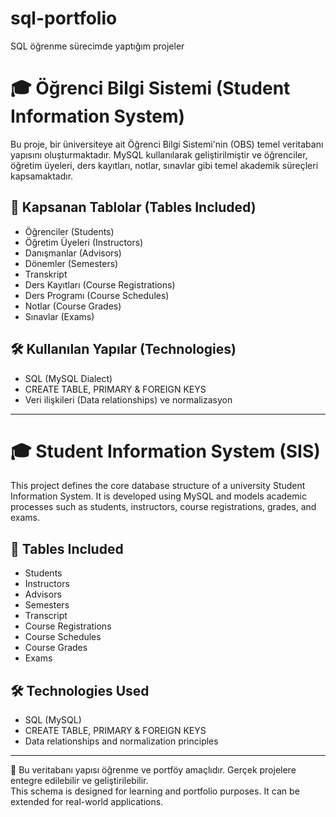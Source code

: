 # sql-portfolio
SQL öğrenme sürecimde yaptığım projeler
# 🎓 Öğrenci Bilgi Sistemi (Student Information System)

Bu proje, bir üniversiteye ait Öğrenci Bilgi Sistemi'nin (OBS) temel veritabanı yapısını oluşturmaktadır. 
MySQL kullanılarak geliştirilmiştir ve öğrenciler, öğretim üyeleri, ders kayıtları, notlar, sınavlar gibi temel akademik süreçleri kapsamaktadır.

## 📌 Kapsanan Tablolar (Tables Included)
- Öğrenciler (Students)
- Öğretim Üyeleri (Instructors)
- Danışmanlar (Advisors)
- Dönemler (Semesters)
- Transkript
- Ders Kayıtları (Course Registrations)
- Ders Programı (Course Schedules)
- Notlar (Course Grades)
- Sınavlar (Exams)

## 🛠️ Kullanılan Yapılar (Technologies)
- SQL (MySQL Dialect)
- CREATE TABLE, PRIMARY & FOREIGN KEYS
- Veri ilişkileri (Data relationships) ve normalizasyon

---

# 🎓 Student Information System (SIS)

This project defines the core database structure of a university Student Information System. 
It is developed using MySQL and models academic processes such as students, instructors, course registrations, grades, and exams.

## 📌 Tables Included
- Students
- Instructors
- Advisors
- Semesters
- Transcript
- Course Registrations
- Course Schedules
- Course Grades
- Exams

## 🛠️ Technologies Used
- SQL (MySQL)
- CREATE TABLE, PRIMARY & FOREIGN KEYS
- Data relationships and normalization principles

---

📝 Bu veritabanı yapısı öğrenme ve portföy amaçlıdır. Gerçek projelere entegre edilebilir ve geliştirilebilir.  
This schema is designed for learning and portfolio purposes. It can be extended for real-world applications.

